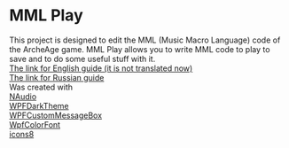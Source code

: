 # MML Play

This project is designed to edit the MML (Music Macro Language) code of the ArcheAge game. 
MML Play allows you to write MML code to play to save and to do some useful stuff with it.  
[The link for English guide (it is not translated now)](https://docs.google.com/document/d/1Lo73gb3iCe9qqDbr8DdoSu4WIT66udAz4M9u5-wYxBU/view)  
[The link for Russian guide](https://docs.google.com/document/d/1ozAsoaBGG-cnSGDgR5OzWqoLuq4lbAkMqXDMkY7gxOw/view)  
Was created with  
[NAudio](https://github.com/naudio/NAudio)  
[WPFDarkTheme](https://github.com/AngryCarrot789/WPFDarkTheme)  
[WPFCustomMessageBox](https://github.com/evanwon/WPFCustomMessageBox)  
[WpfColorFont](https://github.com/sskodje/WpfColorFont)  
[icons8](https://icons8.com/)  
